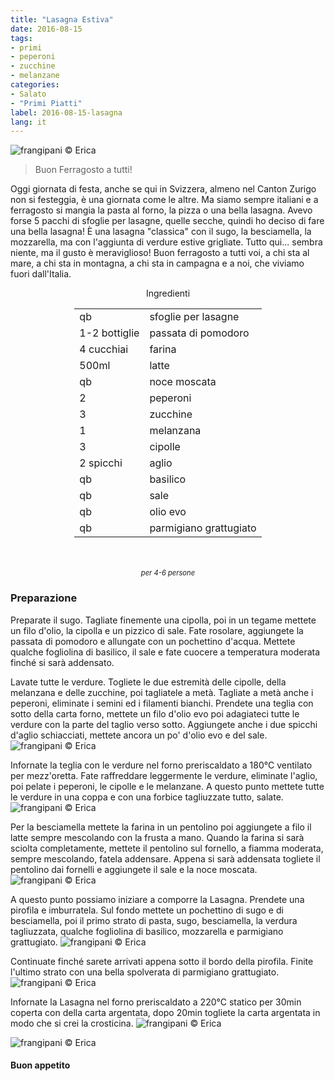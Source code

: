 ```yaml
---
title: "Lasagna Estiva"
date: 2016-08-15
tags:
- primi
- peperoni
- zucchine
- melanzane
categories:
- Salato
- "Primi Piatti"
label: 2016-08-15-lasagna
lang: it
---
```

![](header.jpg "frangipani © Erica")

> Buon Ferragosto a tutti!

Oggi giornata di festa, anche se qui in Svizzera, almeno nel Canton Zurigo non si festeggia, è una giornata come le altre. Ma siamo sempre italiani e a ferragosto si mangia la pasta al forno, la pizza o una bella lasagna. Avevo forse 5 pacchi di sfoglie per lasagne, quelle secche, quindi ho deciso di fare una bella lasagna! È una lasagna "classica" con il sugo, la besciamella, la mozzarella, ma con l'aggiunta di verdure estive grigliate. Tutto qui... sembra niente, ma il gusto è meraviglioso! Buon ferragosto a tutti voi, a chi sta al mare, a chi sta in montagna, a chi sta in campagna e a noi, che viviamo fuori dall'Italia.

<div id="wrapper" style="text-align: center">
  <div id="yourdiv" style="display: inline-block;">
    <div class="ingredients">
      <div class="ingredients-title">Ingredienti</div>
      <table>
        <tbody>
          </tr>
          <tr>
            <td>qb</td>
            <td>sfoglie per lasagne</td>
          </tr>
          <tr>
            <td>1-2 bottiglie</td>
            <td>passata di pomodoro</td>
          </tr>
          <tr>
            <td>4 cucchiai</td>
            <td>farina</td>
          </tr>      
          <tr>
            <td>500ml</td>
            <td>latte</td>
          </tr>
          <tr>
            <td>qb</td>
            <td>noce moscata</td>
          </tr>
          <tr>
            <td>2</td>
            <td>peperoni</td>
          </tr>
          <tr>
            <td>3</td>
            <td>zucchine</td>
          </tr>
          <tr>
            <td>1</td>
            <td>melanzana</td>
          </tr>
          <tr>
            <td>3</td>
            <td>cipolle</td>
          </tr>
          <tr>
            <td>2 spicchi</td>
            <td>aglio</td>
          </tr>
          <tr>
            <td>qb</td>
            <td>basilico</td>
          </tr>
          <tr>
            <td>qb</td>
            <td>sale</td>
          </tr>
          <tr>
            <td>qb</td>
            <td>olio evo</td>
          </tr>
          <tr>
            <td>qb</td>
            <td>parmigiano grattugiato</td>        
          </tr>
        </tbody>
      </table>
      <br></br>
      <i class="pull-right" style="font-size: 80%;">per 4-6 persone</i>
    </div>
  </div>
</div>


<h3>
  <font color="grey">
    <i class="fa-solid fa-gears"></i>
  </font> Preparazione
</h3>

Preparate il sugo. Tagliate finemente una cipolla, poi in un tegame mettete un filo d'olio, la cipolla e un pizzico di sale. Fate rosolare, aggiungete la passata di pomodoro e allungate con un pochettino d'acqua. Mettete qualche fogliolina di basilico, il sale e fate cuocere a temperatura moderata finché si sarà addensato.

Lavate tutte le verdure. Togliete le due estremità delle cipolle, della melanzana e delle zucchine, poi tagliatele a metà. Tagliate a metà anche i peperoni, eliminate i semini ed i filamenti bianchi. Prendete una teglia con sotto della carta forno, mettete un filo d'olio evo poi adagiateci tutte le verdure con la parte del taglio verso sotto. Aggiungete anche i due spicchi d'aglio schiacciati, mettete ancora un po' d'olio evo e del sale.
![](verdure.jpg "frangipani © Erica")

Infornate la teglia con le verdure nel forno preriscaldato a 180°C ventilato per mezz'oretta. Fate raffreddare leggermente le verdure, eliminate l'aglio, poi pelate i peperoni, le cipolle e le melanzane. A questo punto mettete tutte le verdure in una coppa e con una forbice tagliuzzate tutto, salate.
![](verduretagliate.jpg "frangipani © Erica")

Per la besciamella mettete la farina in un pentolino poi aggiungete a filo il latte sempre mescolando con la frusta a mano. Quando la farina si sarà sciolta completamente, mettete il pentolino sul fornello, a fiamma moderata, sempre mescolando, fatela addensare. Appena si sarà addensata togliete il pentolino dai fornelli e aggiungete il sale e la noce moscata.
![](besciamella.jpg "frangipani © Erica")

A questo punto possiamo iniziare a comporre la Lasagna. Prendete una pirofila e imburratela. Sul fondo mettete un pochettino di sugo e di besciamella, poi il primo strato di pasta, sugo, besciamella, la verdura tagliuzzata, qualche fogliolina di basilico, mozzarella e parmigiano grattugiato.
![](comporre.jpg "frangipani © Erica")

Continuate finché sarete arrivati appena sotto il bordo della pirofila. Finite l'ultimo strato con una bella spolverata di parmigiano grattugiato.
![](teglia.jpg "frangipani © Erica")

Infornate la Lasagna nel forno preriscaldato a 220°C statico per 30min coperta con della carta argentata, dopo 20min togliete la carta argentata in modo che si crei la crosticina.
![](risultato1.jpg "frangipani © Erica")

![](risultato2.jpg "frangipani © Erica")

<h4>Buon appetito
  <font color="red">
    <i class="fa-regular fa-face-smile"></i>
  </font>
</h4>

